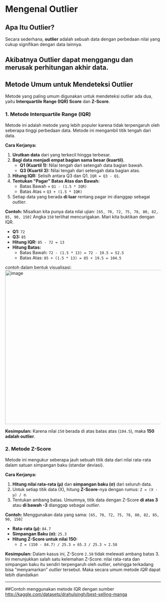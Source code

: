 # Mengenal Outlier

## Apa Itu Outlier?

Secara sederhana, **outlier** adalah sebuah data dengan perbedaan nilai yang cukup signifikan dengan data lainnya.

Akibatnya **Outlier** dapat menggangu dan merusak perhitungan akhir data.
---

## Metode Umum untuk Mendeteksi Outlier

Metode yang paling umum digunakan untuk mendeteksi outlier ada dua, yaitu **Interquartile Range (IQR) Score** dan **Z-Score**.

### 1. Metode Interquartile Range (IQR)

Metode ini adalah metode yang lebih populer karena tidak terpengaruh oleh seberapa tinggi perbedaan data. Metode ini mengambil titik tengah dari data.

**Cara Kerjanya:**
1.  **Urutkan data** dari yang terkecil hingga terbesar.
2.  **Bagi data menjadi empat bagian sama besar (kuartil)**.
    * **Q1 (Kuartil 1):** Nilai tengah dari setengah data bagian bawah.
    * **Q3 (Kuartil 3):** Nilai tengah dari setengah data bagian atas.
3.  **Hitung IQR:** Selisih antara Q3 dan Q1. `IQR = Q3 - Q1`.
4.  **Tentukan "Pagar" Batas Atas dan Bawah:**
    * Batas Bawah = `Q1 - (1.5 * IQR)`
    * Batas Atas = `Q3 + (1.5 * IQR)`
5.  Setiap data yang berada **di luar** rentang pagar ini dianggap sebagai *outlier*.

**Contoh:**
Misalkan kita punya data nilai ujian: `[65, 70, 72, 75, 78, 80, 82, 85, 90, 150]`
Angka `150` terlihat mencurigakan. Mari kita buktikan dengan IQR.

* **Q1:** `72`
* **Q3:** `85`
* **Hitung IQR:** `85 - 72 = 13`
* **Hitung Batas:**
    * Batas Bawah: `72 - (1.5 * 13) = 72 - 19.5 = 52.5`
    * Batas Atas: `85 + (1.5 * 13) = 85 + 19.5 = 104.5`

contoh dalam bentuk visualisasi:
<img width="1500" height="500" alt="image" src="https://github.com/user-attachments/assets/2438305b-7a38-41a0-93ab-6fabcf86ed57" />


**Kesimpulan:** Karena nilai `150` berada di atas batas atas (`104.5`), maka **150 adalah outlier**.

### 2. Metode Z-Score

Metode ini mengukur seberapa jauh sebuah titik data dari nilai rata-rata dalam satuan simpangan baku (standar deviasi).

**Cara Kerjanya:**
1.  **Hitung nilai rata-rata (μ)** dan **simpangan baku (σ)** dari seluruh data.
2.  Untuk setiap titik data (X), hitung **Z-Score**-nya dengan rumus: `Z = (X - μ) / σ`.
3.  Tentukan ambang batas. Umumnya, titik data dengan Z-Score **di atas 3** atau **di bawah -3** dianggap sebagai *outlier*.

**Contoh:**
Menggunakan data yang sama: `[65, 70, 72, 75, 78, 80, 82, 85, 90, 150]`

* **Rata-rata (μ):** `84.7`
* **Simpangan Baku (σ):** `25.3`
* **Hitung Z-Score untuk nilai 150:**
    * `Z = (150 - 84.7) / 25.3 = 65.3 / 25.3 ≈ 2.58`

**Kesimpulan:** Dalam kasus ini, Z-Score `2.58` tidak melewati ambang batas 3. Ini menunjukkan salah satu kelemahan Z-Score: nilai rata-rata dan simpangan baku itu sendiri terpengaruh oleh *outlier*, sehingga terkadang bisa "menyamarkan" *outlier* tersebut. Maka secara umum metode *IQR* dapat lebih diandalkan

---
##Contoh menggunakan metode IQR dengan sumber http://kaggle.com/datasets/drahulsingh/best-selling-manga
